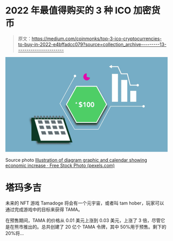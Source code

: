 # 2022 年最值得购买的 3 种 ICO 加密货币

> 原文：<https://medium.com/coinmonks/top-3-ico-cryptocurrencies-to-buy-in-2022-e4bffadcc079?source=collection_archive---------13----------------------->

![](img/4e73d32e57a0f144f61db3be2f4cc728.png)

Source photo [Illustration of diagram graphic and calendar showing economic increase · Free Stock Photo (pexels.com)](https://www.pexels.com/photo/illustration-of-diagram-graphic-and-calendar-showing-economic-increase-5849564/)

# 塔玛多吉

未来的 NFT 游戏 Tamadoge 将会有一个元宇宙，或者叫 tam hober，玩家可以通过完成游戏中的目标来获得 TAMA。

在预售期间，TAMA 的价格从 0.01 美元上涨到 0.03 美元，上涨了 3 倍，尽管它是在熊市推出的。总共创建了 20 亿个 TAMA 令牌，其中 50%用于预售。剩下的 20%将…